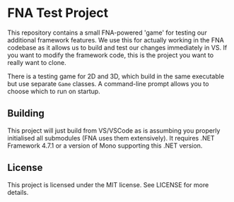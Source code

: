 # FNA Test Project
This repository contains a small FNA-powered 'game' for testing our additional framework features. We use this for actually working in the FNA codebase as it allows us to build and test our changes immediately in VS. If you want to modify the framework code, this is the project you want to really want to clone.

There is a testing game for 2D and 3D, which build in the same executable but use separate `Game` classes. A command-line prompt allows you to choose which to run on startup.

## Building
This project will just build from VS/VSCode as is assumbing you properly initialised all submodules (FNA uses them extensively). It requires .NET Framework 4.7.1 or a version of Mono supporting this .NET version.

## License
This project is licensed under the MIT license. See LICENSE for more details.